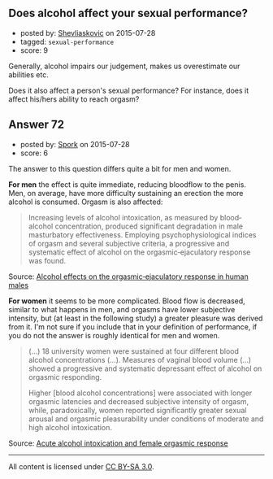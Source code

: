 ## Does alcohol affect your sexual performance?

- posted by: [Shevliaskovic](https://stackexchange.com/users/2701794/shevliaskovic) on 2015-07-28
- tagged: `sexual-performance`
- score: 9

Generally, alcohol impairs our judgement, makes us overestimate our abilities etc.

Does it also affect a person's sexual performance? For instance, does it affect his/hers ability to reach orgasm?


## Answer 72

- posted by: [Spork](https://stackexchange.com/users/1411844/spork) on 2015-07-28
- score: 6

<p>The answer to this question differs quite a bit for men and women. </p>

<p><strong>For men</strong> the effect is quite immediate, reducing bloodflow to the penis. Men, on average, have more difficulty sustaining an erection the more alcohol is consumed. Orgasm is also affected:</p>

<blockquote>
  <p>Increasing levels of alcohol intoxication, as measured by
  blood‐alcohol concentration, produced significant degradation in male
  masturbatory effectiveness. Employing psychophysiological indices of
  orgasm and several subjective criteria, a progressive and systematic
  effect of alcohol on the orgasmic‐ejaculatory response was found.</p>
</blockquote>

<p>Source: <a href="http://www.tandfonline.com/doi/abs/10.1080/00224497909551027#.VbfnfPmo2zU">Alcohol effects on the orgasmic‐ejaculatory response in human males</a></p>

<p><strong>For women</strong> it seems to be more complicated. Blood flow is decreased, similar to what happens in men, and orgasms have lower subjective intensity, but (at least in the following study) a greater pleasure was derived from it. I'm not sure if you include that in your definition of performance, if you do not the answer is roughly identical for men and women.</p>

<blockquote>
  <p>(...) 18 university women were sustained at four different blood alcohol
  concentrations (...). Measures of vaginal blood volume (...)
  showed a progressive and systematic depressant effect of alcohol on
  orgasmic responding.</p>
  
  <p>Higher [blood alcohol concentrations] were associated with longer orgasmic latencies and
  decreased subjective intensity of orgasm, while, paradoxically, women
  reported significantly greater sexual arousal and orgasmic
  pleasurability under conditions of moderate and high alcohol
  intoxication.</p>
</blockquote>

<p>Source: <a href="http://www.tandfonline.com/doi/abs/10.1080/00224498209551130#.Vbfnhfmo2zU">Acute alcohol intoxication and female orgasmic response</a></p>




---

All content is licensed under [CC BY-SA 3.0](https://creativecommons.org/licenses/by-sa/3.0/).
